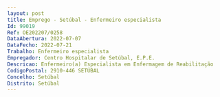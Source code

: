 ```yaml
--- 
layout: post
title: Emprego - Setúbal - Enfermeiro especialista
Id: 99019
Ref: OE202207/0258
DataAbertura: 2022-07-07
DataFecho: 2022-07-21
Trabalho: Enfermeiro especialista
Empregador: Centro Hospitalar de Setúbal, E.P.E.
Descricao: Enfermeiro(a) Especialista em Enfermagem de Reabilitação
CodigoPostal: 2910-446 SETÚBAL
Concelho: Setúbal
Distrito: Setúbal
--- 
```

